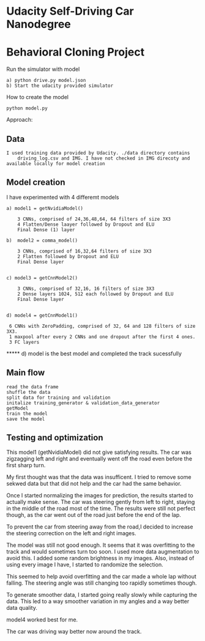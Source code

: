 
# Udacity Self-Driving Car Nanodegree
# Behavioral Cloning Project

Run the simulator with model

    a) python drive.py model.json
    b) Start the udacity provided simulator

How to create the model

    python model.py

Approach:

Data
----

    I used training data provided by Udacity. ./data directory contains
        driving_log.csv and IMG. I have not checked in IMG direcoty and available locally for model creation


Model creation
--------------

I have experimented with 4 differemt models


    a) model1 = getNvidiaModel()

        3 CNNs, comprised of 24,36,48,64, 64 filters of size 3X3
        4 Flatten/Dense laayer followed by Dropout and ELU
        Final Dense (1) layer

    b)  model2 = comma_model()

        3 CNNs, comprised of 16,32,64 filters of size 3X3
        2 Flatten followed by Dropout and ELU
        Final Dense layer


    c) model3 = getCnnModel2()

        3 CNNs, comprised of 32,16, 16 filters of size 3X3
        2 Dense layers 1024, 512 each followed by Dropout and ELU
        Final Dense layer


    d) model4 = getCnnModel1()

     6 CNNs with ZeroPadding, comprised of 32, 64 and 128 filters of size 3X3.
     1 maxpool after every 2 CNNs and one dropout after the first 4 ones.
     3 FC layers

***** d) model is the best model and completed the track sucessfully

Main flow
---------

    read the data frame
    shuffle the data
    split data for training and validation
    initalize training_generator & validation_data_generator
    getModel
    train the model
    save the model


Testing and optimization
------------------------

This model1 (getNvidiaModel) did not give satisfying results. The car was zigzagging left and right and eventually went off the road even before the first sharp turn.

My first thought was that the data was insufficent. I tried to remove some sekwed data but that did not help and the car had the same behavior.

Once I started normalizing the images for prediction, the results started to actually make sense. The car was steering gently
from left to right, staying in the middle of the road most of the time. The results were still not perfect though, as the
car went out of the road just before the end of the lap.

To prevent the car from steering away from the road,I decided to increase the steering correction on the left and right images.

The model was still not good enough. It seems that it was overfitting to the track and would sometimes turn too soon. I used more data augmentation to avoid this. I added some random brightness in my images.
Also, instead of using every image I have, I started to randomize the selection.

This seemed to help avoid overfitting and the car made a whole lap without falling. The steering angle was still changing too rapidly sometimes though.

To generate smoother data, I started going really slowly while capturing the data. This led to a way smoother variation in my angles and a way better data quality.

model4 worked best for me.

The car was driving way better now around the track.
